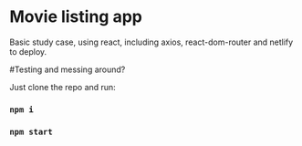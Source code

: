 # Movie listing app

Basic study case, using react, including axios, react-dom-router and netlify to deploy.


#Testing and messing around?

Just clone the repo and run:
### `npm i`
### `npm start`
